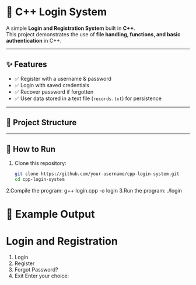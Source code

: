 # 🔐 C++ Login System

A simple **Login and Registration System** built in **C++**.  
This project demonstrates the use of **file handling, functions, and basic authentication** in C++.  

---

## ✨ Features
- ✅ Register with a username & password  
- ✅ Login with saved credentials  
- ✅ Recover password if forgotten  
- ✅ User data stored in a text file (`records.txt`) for persistence  

---

## 📂 Project Structure

---

## 🚀 How to Run
1. Clone this repository:
   ```bash
   git clone https://github.com/your-username/cpp-login-system.git
   cd cpp-login-system
2.Compile the program:
   g++ login.cpp -o login
3.Run the program:
  ./login

📸 Example Output
==========================
   Login and Registration
==========================

1. Login
2. Register
3. Forgot Password?
4. Exit
Enter your choice:
